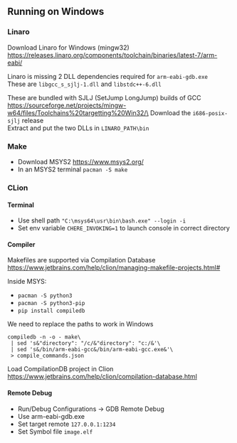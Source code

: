 ## Running on Windows

### Linaro

Download Linaro for Windows (mingw32)\
https://releases.linaro.org/components/toolchain/binaries/latest-7/arm-eabi/

Linaro is missing 2 DLL dependencies required for `arm-eabi-gdb.exe`\
These are `libgcc_s_sjlj-1.dll` and `libstdc++-6.dll`

These are bundled with SJLJ (SetJump LongJump) builds of GCC\
https://sourceforge.net/projects/mingw-w64/files/Toolchains%20targetting%20Win32/\
Download the `i686-posix-sjlj` release\
Extract and put the two DLLs in `LINARO_PATH\bin`

### Make

- Download MSYS2 https://www.msys2.org/
- In an MSYS2 terminal `pacman -S make`

### CLion

#### Terminal
- Use shell path `"C:\msys64\usr\bin\bash.exe" --login -i`
- Set env variable `CHERE_INVOKING=1` to launch console in correct directory

#### Compiler

Makefiles are supported via Compilation Database\
https://www.jetbrains.com/help/clion/managing-makefile-projects.html#

Inside MSYS:
- `pacman -S python3`
- `pacman -S python3-pip`
- `pip install compiledb`

We need to replace the paths to work in Windows
```
compiledb -n -o - make\
 | sed 's&"directory": "/c/&"directory": "c:/&'\
 | sed 's&/bin/arm-eabi-gcc&/bin/arm-eabi-gcc.exe&'\
 > compile_commands.json
```

Load CompilationDB project in Clion\
https://www.jetbrains.com/help/clion/compilation-database.html

#### Remote Debug

- Run/Debug Configurations -> GDB Remote Debug
- Use arm-eabi-gdb.exe
- Set target remote `127.0.0.1:1234`
- Set Symbol file `image.elf`
